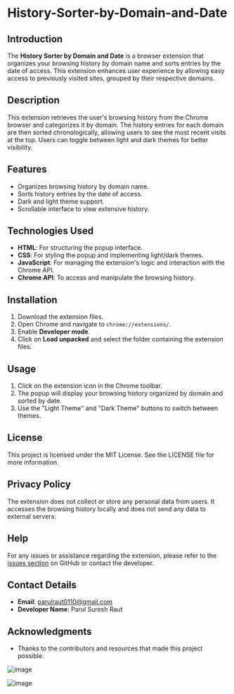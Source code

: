 # History-Sorter-by-Domain-and-Date

## Introduction
The **History Sorter by Domain and Date** is a browser extension that organizes your browsing history by domain name and sorts entries by the date of access. This extension enhances user experience by allowing easy access to previously visited sites, grouped by their respective domains.

## Description
This extension retrieves the user's browsing history from the Chrome browser and categorizes it by domain. The history entries for each domain are then sorted chronologically, allowing users to see the most recent visits at the top. Users can toggle between light and dark themes for better visibility.

## Features
- Organizes browsing history by domain name.
- Sorts history entries by the date of access.
- Dark and light theme support.
- Scrollable interface to view extensive history.

## Technologies Used
- **HTML**: For structuring the popup interface.
- **CSS**: For styling the popup and implementing light/dark themes.
- **JavaScript**: For managing the extension's logic and interaction with the Chrome API.
- **Chrome API**: To access and manipulate the browsing history.

## Installation
1. Download the extension files.
2. Open Chrome and navigate to `chrome://extensions/`.
3. Enable **Developer mode**.
4. Click on **Load unpacked** and select the folder containing the extension files.

## Usage
1. Click on the extension icon in the Chrome toolbar.
2. The popup will display your browsing history organized by domain and sorted by date.
3. Use the "Light Theme" and "Dark Theme" buttons to switch between themes.

## License
This project is licensed under the MIT License. See the LICENSE file for more information.

## Privacy Policy
The extension does not collect or store any personal data from users. It accesses the browsing history locally and does not send any data to external servers.

## Help
For any issues or assistance regarding the extension, please refer to the [issues section](https://github.com/your-repo/issues) on GitHub or contact the developer.

## Contact Details
- **Email**: parulraut0110@gmail.com
- **Developer Name**: Parul Suresh Raut

## Acknowledgments
- Thanks to the contributors and resources that made this project possible.


![image](https://github.com/user-attachments/assets/bf28eaa5-0b23-4caf-a330-7ce67070eb9c)

![image](https://github.com/user-attachments/assets/78a20c81-b287-464a-9e24-b422266ff88d)
